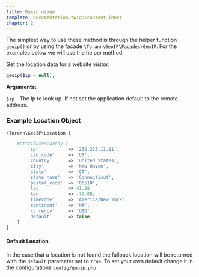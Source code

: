 ```yaml
---
title: Basic usage
template: documentation.twig::content_inner
chapter: 2
---
```

The simplest way to use these method is through the helper function `geoip()` or by using the facade `\Torann\GeoIP\Facades\GeoIP`. For the examples below we will use the helper method.

Get the location data for a website visitor:

```php
geoip($ip = null);
```

**Arguments:**

`$ip` - The Ip to look up. If not set the application default to the remote address.

### Example Location Object

```php
\Torann\GeoIP\Location {

    #attributes:array [
        'ip'           => '232.223.11.11',
        'iso_code'     => 'US',
        'country'      => 'United States',
        'city'         => 'New Haven',
        'state'        => 'CT',
        'state_name'   => 'Connecticut',
        'postal_code'  => '06510',
        'lat'          => 41.28,
        'lon'          => -72.88,
        'timezone'     => 'America/New_York',
        'continent'    => 'NA',
        'currency'     => 'USD',
        'default'      => false,
    ]
}
```

#### Default Location

In the case that a location is not found the fallback location will be returned with the `default` parameter set to `true`. To set your own default change it in the configurations `config/geoip.php`

